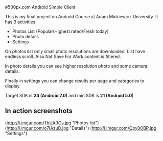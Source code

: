 #500px.com Android Simple Client

This is my final project on Android Course at Adam Mickiewicz University. It has 3 activities:

* Photos List (Popular/Highest rated/Fresh today)
* Photo details
* Settings

On photos list only small photo resolutions are downloaded. List have endless scroll. Also Not Save For Work content is filtered.

In photo details you can see higher resolution photo and some camera details.

Finally in settings you can change results per page and categories to display.

Target SDK is **24 (Android 7.0)** and min SDK is **21 (Android 5.0)**

## In action screenshots
(http://i.imgur.com/ThUARCs.jpg "Photos list")
(http://i.imgur.com/o7IAzuD.jpg "Details")
(http://i.imgur.com/Qpy8OBP.jpg "Settings")